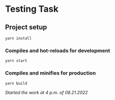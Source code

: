 # Testing Task 

## Project setup
```
yarn install
```

### Compiles and hot-reloads for development
```
yarn start
```

### Compiles and minifies for production
```
yarn build
```



<i>Started the work at 4 p.m. of 08.21.2022 </i>


